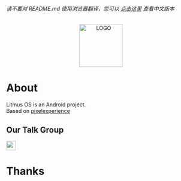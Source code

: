 ###### 请不要对 README.md 使用浏览器翻译，您可以 [点击这里](https://github.com/project-litmus/.github/blob/main/profile/README-ZH-CN.md) 查看中文版本  
  
<div align="center">    
  <img src="https://s1.ax1x.com/2023/04/14/p9SUorR.png" height = "115" alt="LOGO" />
</div>
<div align="center">
</div>

# About
Litmus OS is an Android project.  
Based on [pixelexperience](https://github.com/pixelexperience) 
## Our Talk Group</H2>
<p>
  <a href="https://t.me/litmusos_channel"><img src="https://img.shields.io/badge/Telegram-2CA5E0?style=for-the-badge&logo=telegram&logoColor=white" height = "25" />
  </a>
</p>

# Thanks
